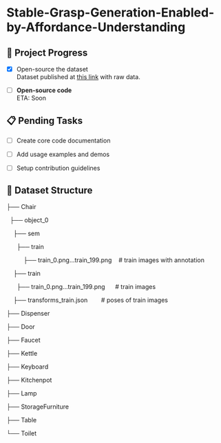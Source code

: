 # Stable-Grasp-Generation-Enabled-by-Affordance-Understanding

## 🚀 Project Progress  

- [x] Open-source the dataset  
  Dataset published at [this link](https://drive.google.com/file/d/1FEhQ0zIeFJEHcWFkZEcfL5WFIMX9jI6T/view?usp=drive_link)  with raw data.

- [ ] **Open-source code**  
  ETA: Soon

  

## 📋 Pending Tasks  

- [ ] Create                  core code documentation  

- [ ] Add usage examples and demos  

- [ ] Setup contribution guidelines  

  

## 📂 Dataset Structure  

├── Chair

&nbsp;&nbsp;├── object_0

&nbsp;&nbsp;&nbsp;&nbsp;├── sem

​&nbsp;&nbsp;&nbsp;&nbsp;&nbsp;&nbsp;├── train

&nbsp;&nbsp;&nbsp;&nbsp;&nbsp;&nbsp;&nbsp;&nbsp;&nbsp;&nbsp;​├── train_0.png...train_199.png&nbsp;&nbsp;&nbsp;&nbsp;# train images with annotation

​&nbsp;&nbsp;&nbsp;&nbsp;├── train

&nbsp;&nbsp;&nbsp;&nbsp;&nbsp;&nbsp;├── train_0.png...train_199.png&nbsp;&nbsp;&nbsp;&nbsp;&nbsp;&nbsp;# train images 

&nbsp;&nbsp;&nbsp;&nbsp;├── transforms_train.json&nbsp;&nbsp;&nbsp;&nbsp;&nbsp;&nbsp;&nbsp;&nbsp;# poses of train images 

├── Dispenser

├── Door

├── Faucet

├── Kettle

├── Keyboard

├── Kitchenpot

├── Lamp

├── StorageFurniture

├── Table

└── Toilet
